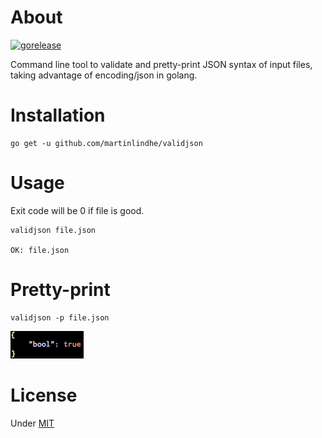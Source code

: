 # About

[![gorelease](https://dn-gorelease.qbox.me/gorelease-download-blue.svg)](https://gobuild.io/martinlindhe/validjson/master)

Command line tool to validate and pretty-print JSON syntax of
input files, taking advantage of encoding/json in golang.


# Installation

    go get -u github.com/martinlindhe/validjson


# Usage

Exit code will be 0 if file is good.

    validjson file.json

    OK: file.json


# Pretty-print

    validjson -p file.json

![screenshot](examples/pretty.png)


# License

Under [MIT](LICENSE)
